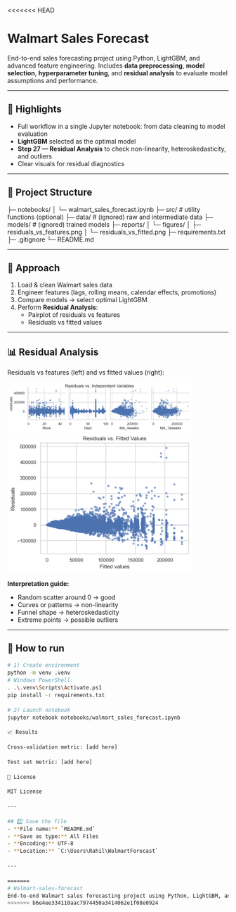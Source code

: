 <<<<<<< HEAD
# Walmart Sales Forecast

End-to-end sales forecasting project using Python, LightGBM, and advanced feature engineering. Includes **data preprocessing**, **model selection**, **hyperparameter tuning**, and **residual analysis** to evaluate model assumptions and performance.

---

## 📌 Highlights
- Full workflow in a single Jupyter notebook: from data cleaning to model evaluation
- **LightGBM** selected as the optimal model
- **Step 27 — Residual Analysis** to check non-linearity, heteroskedasticity, and outliers
- Clear visuals for residual diagnostics

---

## 📂 Project Structure
├─ notebooks/
│ └─ walmart_sales_forecast.ipynb
├─ src/ # utility functions (optional)
├─ data/ # (ignored) raw and intermediate data
├─ models/ # (ignored) trained models
├─ reports/
│ └─ figures/
│ ├─ residuals_vs_features.png
│ └─ residuals_vs_fitted.png
├─ requirements.txt
├─ .gitignore
└─ README.md


---

## 🧠 Approach
1. Load & clean Walmart sales data
2. Engineer features (lags, rolling means, calendar effects, promotions)
3. Compare models → select optimal LightGBM
4. Perform **Residual Analysis**:
   - Pairplot of residuals vs features
   - Residuals vs fitted values

---

## 📊 Residual Analysis
Residuals vs features (left) and vs fitted values (right):

<img src="reports/figures/residuals_vs_features.png" width="420"> <img src="reports/figures/residuals_vs_fitted.png" width="420">

**Interpretation guide:**
- Random scatter around 0 → good
- Curves or patterns → non-linearity
- Funnel shape → heteroskedasticity
- Extreme points → possible outliers

---

## 🚀 How to run
```bash
# 1) Create environment
python -m venv .venv
# Windows PowerShell:
. .\.venv\Scripts\Activate.ps1
pip install -r requirements.txt

# 2) Launch notebook
jupyter notebook notebooks/walmart_sales_forecast.ipynb

📈 Results

Cross-validation metric: [add here]

Test set metric: [add here]

📄 License

MIT License

---

## 2️⃣ Save the file
- **File name:** `README.md`
- **Save as type:** All Files
- **Encoding:** UTF-8
- **Location:** `C:\Users\Rahil\WalmartForecast`

---

=======
# Walmart-sales-forecast
End-to-end Walmart sales forecasting project using Python, LightGBM, and advanced feature engineering. Includes data preprocessing, model selection, hyperparameter tuning, and a comprehensive residual analysis to evaluate model performance and assumptions.
>>>>>>> b6e4ee334110aac7974450a3414062e1f08e0924
